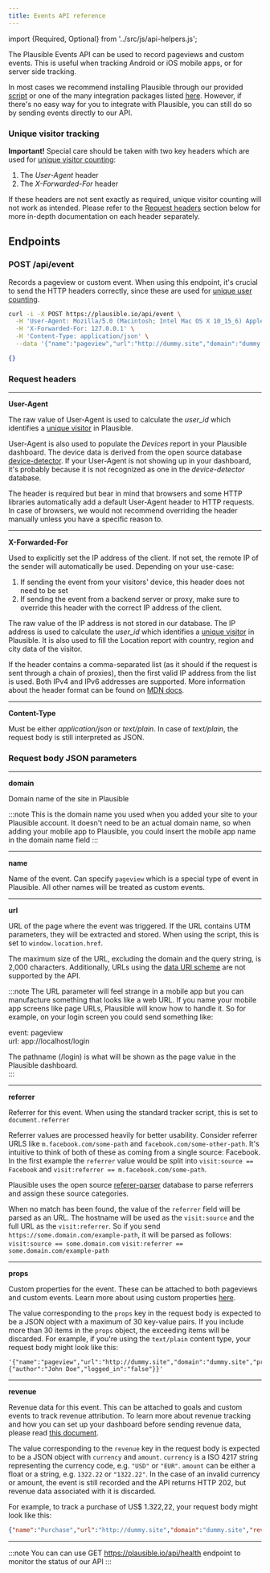 ```yaml
---
title: Events API reference
---
```


import {Required, Optional} from '../src/js/api-helpers.js';

The Plausible Events API can be used to record pageviews and custom events. This is useful when tracking Android or iOS mobile apps, or for server side tracking.

In most cases we recommend installing Plausible through our provided [script](/docs/plausible-script) or one of the many
integration packages listed [here](/docs/integration-guides). However, if there's no easy way for you to integrate with Plausible, you can still do so by sending events directly to our API.

### Unique visitor tracking

**Important!** Special care should be taken with two key headers which are used for [unique visitor counting](https://plausible.io/data-policy#how-we-count-unique-users-without-cookies):
1. The _User-Agent_ header
2. The _X-Forwarded-For_ header

If these headers are not sent exactly as required, unique visitor counting will not work as intended. Please refer to the [Request headers](#request-headers) section below for more in-depth documentation on each header separately.


## Endpoints
### POST /api/event

Records a pageview or custom event. When using this endpoint, it's crucial to send the HTTP headers correctly, since these are used for [unique user counting](https://plausible.io/data-policy#how-we-count-unique-users-without-cookies).

```bash title="Try it yourself"
curl -i -X POST https://plausible.io/api/event \
  -H 'User-Agent: Mozilla/5.0 (Macintosh; Intel Mac OS X 10_15_6) AppleWebKit/537.36 (KHTML, like Gecko) Chrome/85.0.4183.121 Safari/537.36 OPR/71.0.3770.284' \
  -H 'X-Forwarded-For: 127.0.0.1' \
  -H 'Content-Type: application/json' \
  --data '{"name":"pageview","url":"http://dummy.site","domain":"dummy.site"}'
```

```json title="Response 202 Accepted"
{}
```

### Request headers

<hr / >

**User-Agent** <Required />

The raw value of User-Agent is used to calculate the *user_id* which identifies a [unique visitor](https://plausible.io/data-policy#how-we-count-unique-users-without-cookies)
in Plausible.

User-Agent is also used to populate the _Devices_ report in your Plausible dashboard. The device data is derived from the open source database [device-detector](https://github.com/matomo-org/device-detector). If your User-Agent is not showing up in your dashboard, it's probably because it is not recognized as one in the _device-detector_ database.

The header is required but bear in mind that browsers and some HTTP libraries automatically add a default User-Agent header to HTTP requests. In case of browsers, we would not recommend overriding the header manually unless you have a specific reason to.

<hr / >

**X-Forwarded-For** <Optional />

Used to explicitly set the IP address of the client. If not set, the remote IP of the sender will automatically be used. Depending on your use-case:
1. If sending the event from your visitors' device, this header does not need to be set
2. If sending the event from a backend server or proxy, make sure to override this header with the correct IP address of the client.


The raw value of the IP address is not stored in our database. The IP address is used to calculate the *user_id* which identifies a [unique visitor](https://plausible.io/data-policy#how-we-count-unique-users-without-cookies) in Plausible. It is also used to fill the Location report with country, region and city data of the visitor.

If the header contains a comma-separated list (as it should if the request is sent through a chain of proxies), then the first valid IP address from the list is used. Both IPv4 and IPv6 addresses are supported. More information about the header format can be found on [MDN docs](https://developer.mozilla.org/en-US/docs/Web/HTTP/Headers/X-Forwarded-For).

<hr / >

**Content-Type** <Required />

Must be either *application/json* or *text/plain*. In case of *text/plain*, the request body is still interpreted as JSON.


### Request body JSON parameters
<hr / >

**domain** <Required />

Domain name of the site in Plausible

:::note
This is the domain name you used when you added your site to your Plausible account. It doesn't need to be an actual domain name, so when adding your mobile app to Plausible, you could insert the mobile app name in the domain name field
:::
<hr / >

**name** <Required />

Name of the event. Can specify `pageview` which is a special type of event in Plausible. All other names will be treated as
custom events.
<hr / >

**url** <Required />

URL of the page where the event was triggered. If the URL contains UTM parameters, they will be extracted and stored. When using the script, this is set to `window.location.href`.

The maximum size of the URL, excluding the domain and the query string, is 2,000 characters. Additionally, URLs using the [data URI scheme](https://developer.mozilla.org/en-US/docs/Web/HTTP/Basics_of_HTTP/Data_URLs) are not supported by the API.

:::note
The URL parameter will feel strange in a mobile app but you can manufacture something that looks like a web URL. If you name your mobile app screens like page URLs, Plausible will know how to handle it. So for example, on your login screen you could send something like:  

event: pageview  
url: app://localhost/login  

The pathname (/login) is what will be shown as the page value in the Plausible dashboard.  
:::
<hr / >

**referrer** <Optional />

Referrer for this event. When using the standard tracker script, this is set to `document.referrer`

Referrer values are processed heavily for better usability. Consider referrer
URLS like `m.facebook.com/some-path` and `facebook.com/some-other-path`. It's intuitive to think of both of these as coming from a single source: Facebook. In the first example the `referrer` value would be split into `visit:source == Facebook` and `visit:referrer == m.facebook.com/some-path`.

Plausible uses the open source [referer-parser](https://github.com/snowplow-referer-parser/referer-parser) database to parse referrers and assign these source categories.

When no match has been found, the value of the `referrer` field will be parsed as an URL. The hostname will be used as the `visit:source` and the full URL as the `visit:referrer`.
So if you send `https://some.domain.com/example-path`, it will be parsed as follows:
`visit:source == some.domain.com`
`visit:referrer == some.domain.com/example-path`
<hr / >

**props** <Optional />

Custom properties for the event. These can be attached to both pageviews and custom events. Learn more about using custom properties [here](/custom-props/introduction).

The value corresponding to the `props` key in the request body is expected to be a JSON object with a maximum of 30 key-value pairs. If you include more than 30 items in the `props` object, the exceeding items will be discarded. For example, if you're using the `text/plain` content type, your request body might look like this:

```
'{"name":"pageview","url":"http://dummy.site","domain":"dummy.site","props":{"author":"John Doe","logged_in":"false"}}'
```
<hr / >

**revenue** <Optional />

Revenue data for this event. This can be attached to goals and custom events to track revenue attribution. To learn more about revenue tracking and how you can set up your dashboard before sending revenue data, please read [this document](ecommerce-revenue-tracking.md).

The value corresponding to the `revenue` key in the request body is expected to be a JSON object with `currency` and `amount`. `currency` is a ISO 4217 string representing the currency code, e.g. `"USD"` or `"EUR"`. `amount` can be either a float or a string, e.g. `1322.22` or `"1322.22"`. In the case of an invalid currency or amount, the event is still recorded and the API returns HTTP 202, but revenue data associated with it is discarded.

For example, to track a purchase of US$ 1.322,22, your request body might look like this:

```json
{"name":"Purchase","url":"http://dummy.site","domain":"dummy.site","revenue":{"currency":"USD","amount":"1322.22"}}
```
<hr / >

:::note
You can can use GET https://plausible.io/api/health endpoint to monitor the status of our API
:::
